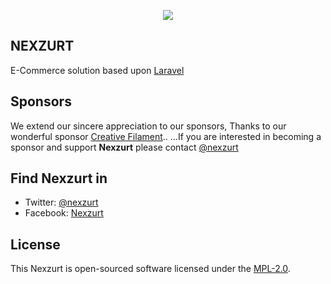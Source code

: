 <p align="center"><img src="https://pbs.twimg.com/profile_images/880713984558731264/Emup0gdS_400x400.jpg"></p>

## NEXZURT

E-Commerce solution based upon [Laravel](https://laravel.com/)

## Sponsors

We extend our sincere appreciation to our sponsors, Thanks to our wonderful sponsor [Creative Filament](http://www.creativefilament.com/)..
...If you are interested in becoming a sponsor and support **Nexzurt** please contact [@nexzurt](https://twitter.com/nexzurt)

## Find Nexzurt in

- Twitter: [@nexzurt](https://twitter.com/nexzurt)
- Facebook: [Nexzurt](https://www.facebook.com/Nexzurt-1684712575170420/)

## License

This Nexzurt is open-sourced software licensed under the [MPL-2.0](https://choosealicense.com/licenses/mpl-2.0/).
